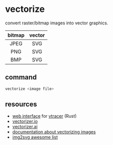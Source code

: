 # vectorize

convert raster/bitmap images into vector graphics.

| bitmap | vector |
|:------:|:------:|
| JPEG   | SVG    |
| PNG    | SVG    |
| BMP    | SVG    |

## command

```sh
vectorize <image file>
```

## resources

- [web interface](https://www.visioncortex.org/vtracer/) for [vtracer](https://github.com/visioncortex/vtracer) (Rust)
- [vectorizer.io](https://www.vectorizer.io/)
- [vectorizer.ai](https://vectorizer.ai/)
- [documentation about vectorizing images](https://github.com/syaltamimi/image-to-vector)
- [img2svg awesome list](https://github.com/fromtheexchange/image2svg-awesome)
